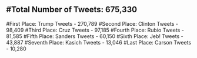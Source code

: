 #Total Number of Tweets: 675,330 
---
#First Place: Trump Tweets - 270,789
#Second Place: Clinton Tweets - 98,409
#Third Place: Cruz Tweets - 97,185
#Fourth Place: Rubio Tweets - 81,585
#Fifth Place: Sanders Tweets - 60,150
#Sixth Place: Jeb! Tweets - 43,887
#Seventh Place: Kasich Tweets - 13,046
#Last Place: Carson Tweets - 10,280
